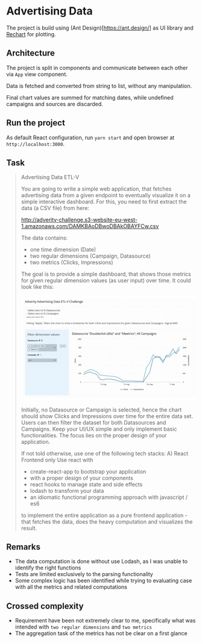 # Advertising Data

The project is build using (Ant Design)[https://ant.design/] as UI library and [Rechart](https://recharts.org) for plotting.

## Architecture

The project is split in components and communicate between each other via `App` view component.

Data is fetched and converted from string to list, without any manipulation.

Final chart values are summed for matching dates, while undefined campaigns and sources are discarded.

## Run the project

As default React configuration, run `yarn start` and open browser at `http://localhost:3000`. 

## Task

> Advertising Data ETL-V
> 
> You are going to write a simple web application, that fetches advertising data from a given endpoint
> to eventually visualize it on a simple interactive dashboard.
> For this, you need to first extract the data (a CSV file) from here:
> 
> http://adverity-challenge.s3-website-eu-west-1.amazonaws.com/DAMKBAoDBwoDBAkOBAYFCw.csv
>
> The data contains:
> 
> - one time dimension (Date)
> - two regular dimensions (Campaign, Datasource)
> - two metrics (Clicks, Impressions)
>
> The goal is to provide a simple dashboard, that shows those metrics for given regular dimension
> values (as user input) over time. It could look like this:
> 
> ![](preview.png)
>
> Initially, no Datasource or Campaign is selected, hence the chart should show Clicks and
> Impressions over time for the entire data set. Users can then filter the dataset for both Datasources
> and Campaigns.
> Keep your UI/UX simple and only implement basic functionalities. The focus lies on the proper
> design of your application.
> 
> If not told otherwise, use one of the following tech stacks:
> A) React Frontend only
> Use react with
> - create-react-app to bootstrap your application
> - with a proper design of your components
> - react hooks to manage state and side effects
> - lodash to transform your data
> - an idiomatic functional programming approach with javascript / es6
>
> to implement the entire application as a pure frontend application - that fetches the data, does the
> heavy computation and visualizes the result.

## Remarks

- The data computation is done without use Lodash, as I was unable to identify the right functions
- Tests are limited exclusively to the parsing functionality
- Some complex logic has been identified while trying to evaluating case with all the metrics and related computations

## Crossed complexity

- Requirement have been not extremely clear to me, specifically what was intended with `two regular dimensions` and `two metrics`
- The aggregation task of the metrics has not be clear on a first glance
